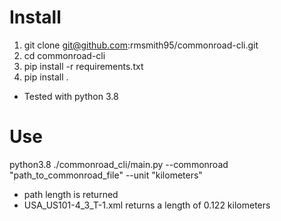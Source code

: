 # Install
1. git clone git@github.com:rmsmith95/commonroad-cli.git
2. cd commonroad-cli
3. pip install -r requirements.txt
4. pip install .

- Tested with python 3.8

# Use
python3.8 ./commonroad_cli/main.py --commonroad "path_to_commonroad_file" --unit "kilometers"
- path length is returned
- USA_US101-4_3_T-1.xml returns a length of 0.122 kilometers
